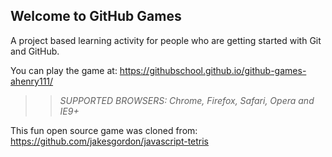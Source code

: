 ## Welcome to GitHub Games

A project based learning activity for people who are getting started with Git and GitHub.

You can play the game at: https://githubschool.github.io/github-games-ahenry111/

>> _*SUPPORTED BROWSERS*: Chrome, Firefox, Safari, Opera and IE9+_

This fun open source game was cloned from: https://github.com/jakesgordon/javascript-tetris
